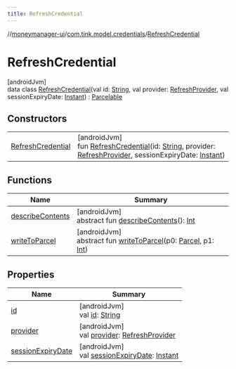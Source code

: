 ```yaml
---
title: RefreshCredential
---
```

//[moneymanager-ui](../../../index.html)/[com.tink.model.credentials](../index.html)/[RefreshCredential](index.html)



# RefreshCredential



[androidJvm]\
data class [RefreshCredential](index.html)(val id: [String](https://kotlinlang.org/api/latest/jvm/stdlib/kotlin/-string/index.html), val provider: [RefreshProvider](../../com.tink.model.provider/-refresh-provider/index.html), val sessionExpiryDate: [Instant](https://developer.android.com/reference/kotlin/java/time/Instant.html)) : [Parcelable](https://developer.android.com/reference/kotlin/android/os/Parcelable.html)



## Constructors


| | |
|---|---|
| [RefreshCredential](-refresh-credential.html) | [androidJvm]<br>fun [RefreshCredential](-refresh-credential.html)(id: [String](https://kotlinlang.org/api/latest/jvm/stdlib/kotlin/-string/index.html), provider: [RefreshProvider](../../com.tink.model.provider/-refresh-provider/index.html), sessionExpiryDate: [Instant](https://developer.android.com/reference/kotlin/java/time/Instant.html)) |


## Functions


| Name | Summary |
|---|---|
| [describeContents](../../com.tink.service.provider/-provider-filter/index.html#-1578325224%2FFunctions%2F1000845458) | [androidJvm]<br>abstract fun [describeContents](../../com.tink.service.provider/-provider-filter/index.html#-1578325224%2FFunctions%2F1000845458)(): [Int](https://kotlinlang.org/api/latest/jvm/stdlib/kotlin/-int/index.html) |
| [writeToParcel](../../com.tink.service.provider/-provider-filter/index.html#-1754457655%2FFunctions%2F1000845458) | [androidJvm]<br>abstract fun [writeToParcel](../../com.tink.service.provider/-provider-filter/index.html#-1754457655%2FFunctions%2F1000845458)(p0: [Parcel](https://developer.android.com/reference/kotlin/android/os/Parcel.html), p1: [Int](https://kotlinlang.org/api/latest/jvm/stdlib/kotlin/-int/index.html)) |


## Properties


| Name | Summary |
|---|---|
| [id](id.html) | [androidJvm]<br>val [id](id.html): [String](https://kotlinlang.org/api/latest/jvm/stdlib/kotlin/-string/index.html) |
| [provider](provider.html) | [androidJvm]<br>val [provider](provider.html): [RefreshProvider](../../com.tink.model.provider/-refresh-provider/index.html) |
| [sessionExpiryDate](session-expiry-date.html) | [androidJvm]<br>val [sessionExpiryDate](session-expiry-date.html): [Instant](https://developer.android.com/reference/kotlin/java/time/Instant.html) |

